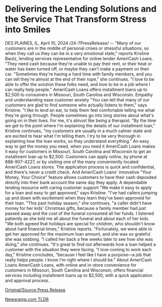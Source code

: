 # Delivering the Lending Solutions and the Service That Transform Stress into Smiles

DES PLAINES, IL, April 10, 2024 /24-7PressRelease/ -- "Many of our customers are in the middle of personal crises or stressful situations, so when they call us they can be in a very emotional state," reports Kristine Bautz, lending services representative for online lender AmeriCash Loans. "They need cash because they're unable to pay their rent, or their heat or water has been turned off, or maybe they can't make a payment on their car.   "Sometimes they're having a hard time with family members, and you can tell they're almost at the end of their rope," she continues. "I love to be able to offer the solution these folks need, and love to be in a job where I can really help people."  AmeriCash Loans offers installment loans up to $2,500 to consumers in Missouri, South Carolina and Wisconsin.  Empathy and understanding ease customer anxiety  "You can tell that many of our customers are glad to find someone who actually listens to them," says Kristine. "I like to lend an ear, to help them feel comfortable telling me what they're going through. People sometimes go into long stories about what's going on in their lives. For me, it's almost like being a therapist.  "By the time we get to the point where I'm explaining the details of our installment loan," Kristine continues, "my customers are usually in a much calmer state and are excited to hear what I'm telling them. I try to be very thorough in explaining how the loan works, so they understand everything."  An easy way to get the money you need, when you need it  AmeriCash Loans makes it easy for customers in Missouri, South Carolina and Wisconsin to get an installment loan up to $2,500. Customers can apply online, by phone at 888-907-4227, or by visiting one of the many conveniently located AmeriCash Loans stores.   The application process is quick and confidential, and there's never a credit check.  And AmeriCash Loans' innovative "Your Money, Your Choice" feature allows customers to have their cash deposited directly into their bank account the same day they apply.  A dependable lending resource with caring customer support  "We make it easy to apply for a loan and easy to get approved," says Kristine. "I've had callers jumping up and down with excitement when they learn they've been approved for their loan.  "This past holiday season," she continues, "a caller didn't have money for her kids' Christmas gifts, because a family member had just passed away and the cost of the funeral consumed all her funds. I listened patiently as she told me all about the funeral and about each of her kids.  "We both agreed that holidays are special for children, who shouldn't know about hard financial times," Kristine reports. "Fortunately, we were able to get her approved for the maximum loan amount, and she was so grateful she was sobbing.   "I called her back a few weeks later to see how she was doing," she continues. "It's great to find out afterwards how a loan helped a customer with the situation they were facing.  "I love coming to work each day," Kristine concludes, "because I feel like I have a purpose—a job that really helps people. I know I'm right where I should be."  About AmeriCash Loans  AmeriCash Loans, with online and in-store convenience for customers in Missouri, South Carolina and Wisconsin, offers financial services including installment loans up to $2,500, with a quick application and approval process. 

[Original/Source Press Release](https://www.24-7pressrelease.com/press-release/509891/delivering-the-lending-solutions-and-the-service-that-transform-stress-into-smiles) 

[Newsramp.com TLDR](https://newsramp.com/None) 